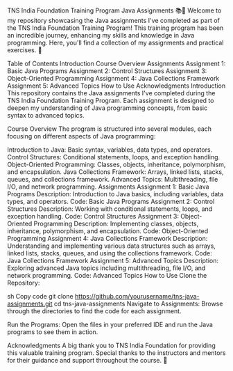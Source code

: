 TNS India Foundation Training Program Java Assignments 📚🚀
Welcome to my repository showcasing the Java assignments I've completed as part of the TNS India Foundation Training Program! This training program has been an incredible journey, enhancing my skills and knowledge in Java programming. Here, you'll find a collection of my assignments and practical exercises. 🌟

Table of Contents
Introduction
Course Overview
Assignments
Assignment 1: Basic Java Programs
Assignment 2: Control Structures
Assignment 3: Object-Oriented Programming
Assignment 4: Java Collections Framework
Assignment 5: Advanced Topics
How to Use
Acknowledgments
Introduction
This repository contains the Java assignments I've completed during the TNS India Foundation Training Program. Each assignment is designed to deepen my understanding of Java programming concepts, from basic syntax to advanced topics.

Course Overview
The program is structured into several modules, each focusing on different aspects of Java programming:

Introduction to Java: Basic syntax, variables, data types, and operators.
Control Structures: Conditional statements, loops, and exception handling.
Object-Oriented Programming: Classes, objects, inheritance, polymorphism, and encapsulation.
Java Collections Framework: Arrays, linked lists, stacks, queues, and collections framework.
Advanced Topics: Multithreading, file I/O, and network programming.
Assignments
Assignment 1: Basic Java Programs
Description: Introduction to Java basics, including variables, data types, and operators.
Code: Basic Java Programs
Assignment 2: Control Structures
Description: Working with conditional statements, loops, and exception handling.
Code: Control Structures
Assignment 3: Object-Oriented Programming
Description: Implementing classes, objects, inheritance, polymorphism, and encapsulation.
Code: Object-Oriented Programming
Assignment 4: Java Collections Framework
Description: Understanding and implementing various data structures such as arrays, linked lists, stacks, queues, and using the collections framework.
Code: Java Collections Framework
Assignment 5: Advanced Topics
Description: Exploring advanced Java topics including multithreading, file I/O, and network programming.
Code: Advanced Topics
How to Use
Clone the Repository:

sh
Copy code
git clone https://github.com/yourusername/tns-java-assignments.git
cd tns-java-assignments
Navigate to Assignments:
Browse through the directories to find the code for each assignment.

Run the Programs:
Open the files in your preferred IDE and run the Java programs to see them in action.

Acknowledgments
A big thank you to TNS India Foundation for providing this valuable training program. Special thanks to the instructors and mentors for their guidance and support throughout the course. 🎉

